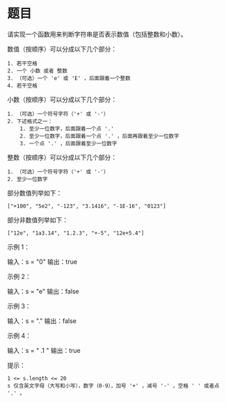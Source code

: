 # 题目

请实现一个函数用来判断字符串是否表示数值（包括整数和小数）。

数值（按顺序）可以分成以下几个部分：

    1. 若干空格
    2. 一个 小数 或者 整数
    3. （可选）一个 'e' 或 'E' ，后面跟着一个整数
    4. 若干空格

小数（按顺序）可以分成以下几个部分：

    1. （可选）一个符号字符（'+' 或 '-'）
    2. 下述格式之一：
        1. 至少一位数字，后面跟着一个点 '.'
        2. 至少一位数字，后面跟着一个点 '.' ，后面再跟着至少一位数字
        3. 一个点 '.' ，后面跟着至少一位数字

整数（按顺序）可以分成以下几个部分：

    1. （可选）一个符号字符（'+' 或 '-'）
    2. 至少一位数字

部分数值列举如下：

    ["+100", "5e2", "-123", "3.1416", "-1E-16", "0123"]

部分非数值列举如下：

    ["12e", "1a3.14", "1.2.3", "+-5", "12e+5.4"]

 

示例 1：

输入：s = "0"
输出：true

示例 2：

输入：s = "e"
输出：false

示例 3：

输入：s = "."
输出：false

示例 4：

输入：s = "    .1  "
输出：true

 

提示：

    1 <= s.length <= 20
    s 仅含英文字母（大写和小写），数字（0-9），加号 '+' ，减号 '-' ，空格 ' ' 或者点 '.' 。

